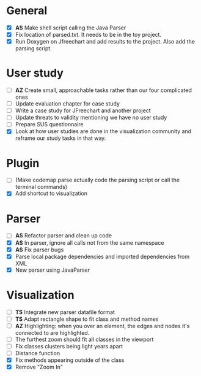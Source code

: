 # General
- [x] **AS** Make shell script calling the Java Parser
- [x] Fix location of parsed.txt. It needs to be in the toy project.
- [x] Run Doxygen on Jfreechart and add results to the project. Also add the parsing script.

# User study
- [ ] **AZ** Create small, approachable tasks rather than our four complicated ones
- [ ] Update evaluation chapter for case study
- [ ] Write a case study for JFreechart and another project
- [ ] Update threats to validity mentioning we have no user study
- [ ] Prepare SUS questionnaire
- [x] Look at how user studies are done in the visualization community and reframe our study tasks in that way.

# Plugin
- [ ] (Make codemap.parse actually code the parsing script or call the terminal commands)
- [x] Add shortcut to visualization

# Parser
- [ ] **AS** Refactor parser and clean up code
- [x] **AS** In parser, ignore all calls not from the same namespace
- [x] **AS** Fix parser bugs
- [x] Parse local package dependencies and imported dependencies from XML
- [x] New parser using JavaParser

# Visualization
- [ ] **TS** Integrate new parser datafile format
- [ ] **TS** Adapt rectangle shape to fit class and method names
- [ ] **AZ** Highlighting: when you over an element, the edges and nodes it's connected to are highlighted.
- [ ] The furthest zoom should fit all classes in the viewport
- [ ] Fix classes clusters being light years apart
- [ ] Distance function
- [x] Fix methods appearing outside of the class
- [x] Remove "Zoom In"
